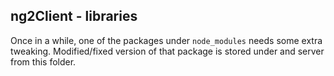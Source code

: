 ﻿## ng2Client - libraries

Once in a while, one of the packages under `node_modules` needs some extra tweaking.
Modified/fixed version of that package is stored under and server from this folder.
